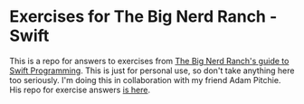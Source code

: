 # Exercises for The Big Nerd Ranch - Swift
This is a repo for answers to exercises from [The Big Nerd Ranch's guide to Swift Programming](https://www.amazon.com/gp/product/0134398017/ref=as_li_qf_sp_asin_il_tl?ie=UTF8&tag=chmi-20&camp=1789&creative=9325&linkCode=as2&creativeASIN=0134398017&linkId=22af41d7b7ff079311b5c3001b415b5a). This is just for personal use, so don't take anything here too seriously. I'm doing this in collaboration with my friend Adam Pitchie. His repo for exercise answers [is here](https://www.facebook.com/l.php?u=https%3A%2F%2Fgithub.com%2Fadampitchie%2FNerdRanch&h=xAQHGknQz).